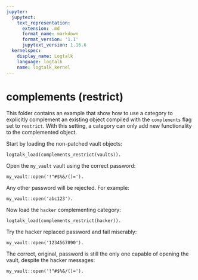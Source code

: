 ```yaml
---
jupyter:
  jupytext:
    text_representation:
      extension: .md
      format_name: markdown
      format_version: '1.1'
      jupytext_version: 1.16.6
  kernelspec:
    display_name: Logtalk
    language: logtalk
    name: logtalk_kernel
---
```


<!--
________________________________________________________________________

This file is part of Logtalk <https://logtalk.org/>  
SPDX-FileCopyrightText: 1998-2025 Paulo Moura <pmoura@logtalk.org>  
SPDX-License-Identifier: Apache-2.0

Licensed under the Apache License, Version 2.0 (the "License");
you may not use this file except in compliance with the License.
You may obtain a copy of the License at

    http://www.apache.org/licenses/LICENSE-2.0

Unless required by applicable law or agreed to in writing, software
distributed under the License is distributed on an "AS IS" BASIS,
WITHOUT WARRANTIES OR CONDITIONS OF ANY KIND, either express or implied.
See the License for the specific language governing permissions and
limitations under the License.
________________________________________________________________________
-->

# complements (restrict)

This folder contains an example that show how to use a category to
explicitly complement an existing object compiled with the `complements`
flag set to `restrict`. With this setting, a category can only add new
functionality to the complemented object.

Start by loading the non-patched vault objects:

```logtalk
logtalk_load(complements_restrict(vaults)).
```

Open the `my_vault` vault using the correct password:

```logtalk
my_vault::open('!"#$%&/()=').
```

Any other password will be rejected. For example:

```logtalk
my_vault::open('abc123').
```

<!--
false.
-->

Now load the `hacker` complementing category:

```logtalk
logtalk_load(complements_restrict(hacker)).
```

Try the hacker replaced password and fail miserably:

```logtalk
my_vault::open('1234567890').
```

<!--
You have been hacked by SmartPants!
false.
-->

The correct, original, password is still the only one capable
of opening the vault, despite the hacker messages:

```logtalk
my_vault::open('!"#$%&/()=').
```

<!--
You have been hacked by SmartPants!
true.
-->
